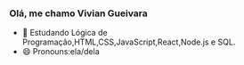### Olá, me chamo Vivian Gueivara


- 🌱 Estudando Lógica de Programação,HTML,CSS,JavaScript,React,Node.js e SQL.
- 😄 Pronouns:ela/dela



